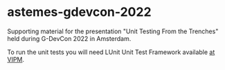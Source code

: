 # astemes-gdevcon-2022
Supporting material for the presentation "Unit Testing From the Trenches" held during G-DevCon 2022 in Amsterdam.

To run the unit tests you will need LUnit Unit Test Framework available [at VIPM](https://www.vipm.io/package/astemes_lib_lunit/).
